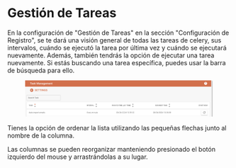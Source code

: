 # Gestión de Tareas

En la configuración de "Gestión de Tareas" en la sección "Configuración de Registro", se te dará una visión general de todas las tareas de celery, sus intervalos, cuándo se ejecutó la tarea por última vez y cuándo se ejecutará nuevamente. Además, también tendrás la opción de ejecutar una tarea nuevamente. Si estás buscando una tarea específica, puedes usar la barra de búsqueda para ello.&#x20;

<figure><img src="../../../.gitbook/assets/image (3).png" alt=""><figcaption></figcaption></figure>

Tienes la opción de ordenar la lista utilizando las pequeñas flechas junto al nombre de la columna.&#x20;

Las columnas se pueden reorganizar manteniendo presionado el botón izquierdo del mouse y arrastrándolas a su lugar.&#x20;